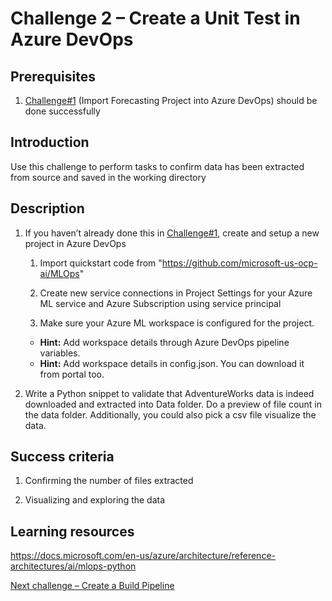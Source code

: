 # Challenge 2 – Create a Unit Test in Azure DevOps

## Prerequisites

1.  [Challenge\#1](01-TimeSeriesForecasting.md) (Import Forecasting Project into Azure DevOps)
    should be done successfully

## Introduction

Use this challenge to perform tasks to confirm data has been extracted from
source and saved in the working directory

## Description

1.  If you haven’t already done this in
    [Challenge\#1](01-TimeSeriesForecasting.md), create and setup a new project
    in Azure DevOps

    1.  Import quickstart code from "https://github.com/microsoft-us-ocp-ai/MLOps"

    2.  Create new service connections in Project Settings for your Azure ML service and Azure Subscription using service
        principal

    3.  Make sure your Azure ML workspace is configured for the project.

    - **Hint:** Add workspace details through Azure DevOps pipeline variables.
    - **Hint:** Add workspace details in config.json. You can download it from portal too.

2.  Write a Python snippet to validate that AdventureWorks data is indeed downloaded and extracted into Data folder. Do a preview of file count in the data folder. Additionally, you could also pick a csv file visualize the data.

## Success criteria

1.  Confirming the number of files extracted

2.  Visualizing and exploring the data

## Learning resources

<https://docs.microsoft.com/en-us/azure/architecture/reference-architectures/ai/mlops-python>

[Next challenge – Create a Build Pipeline](03-BuildPipeline.md)
